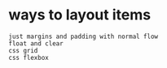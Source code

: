 # ways to layout items
    just margins and padding with normal flow
    float and clear
    css grid
    css flexbox
